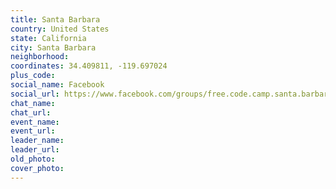```yaml
---
title: Santa Barbara
country: United States
state: California
city: Santa Barbara
neighborhood: 
coordinates: 34.409811, -119.697024
plus_code:
social_name: Facebook
social_url: https://www.facebook.com/groups/free.code.camp.santa.barbara
chat_name:
chat_url:
event_name:
event_url:
leader_name:
leader_url:
old_photo: 
cover_photo:
---
```

